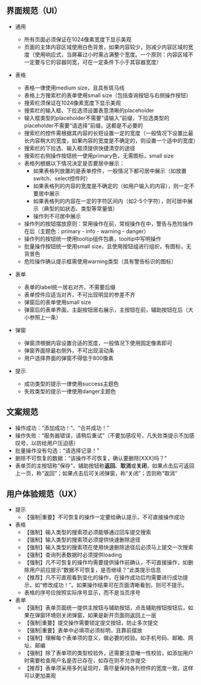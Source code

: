 



## 界面规范（UI）
- 通用

   - 所有页面必须保证在1024像素宽度下显示美观
   - 页面的主体内容区域使用白色背景，如果内容较少，则减少内容区域的宽度（使用响应式，当屏幕过小时需占满整个宽度。一个原则：内容区域不一定要与它的容器同宽，可在一定条件下小于其容器宽度）
- 表格
   - 表格一律使用medium size，且具有斑马线
   - 表格上方搜索栏的表单使用small size（包括查询按钮与右侧操作按钮）
   - 搜索栏须保证在1024像素宽度下显示美观
   - 搜索栏的输入框、下拉选须设置表意清晰的placeholder
   - 输入框类型的placeholder不需要“请输入”前缀，下拉选类型的placeholder不需要“请选择”前缀，这都是不必要的
   - 搜索栏的控件需根据其内容的长短设置一定的宽度（一般情况下设置比最长内容稍大的宽度，如果内容的宽度是不确定的，则设置一个适中的宽度）
   - 搜索栏的下拉选、输入框须提供快捷清空的途径
   - 搜索栏右侧操作按钮统一使用primary色，无需图标，small size
   - 表格列根据以下情况决定是否要居中展示：
     - 如果表格列放置的是表单控件，一般情况下都可居中展示（如放置switch、select控件时）
     - 如果表格列的内容的宽度是不确定的（如用户输入的内容），则一定不要居中展示
     - 如果表格列的内容在一定的字符区间内（如2-5个字符），则可居中展示（典型的如状态、类型等常量值）
     - 操作列不可居中展示
   - 操作列的按钮摆放原则：常用操作在前，常规操作在中，警告与危险操作在后（主题色：primary - info - warning - danger）
   - 操作列的按钮统一使用tooltip组件包裹，tooltip中写明操作
   - 批量操作按钮统一使用small size，且使用按钮组进行组织，有图标，无背景色
   - 危险操作确认提示框需使用warning类型（具有警告标识的图标）
- 表单
   - 表单的label统一居右对齐，不需要后缀
   - 表单控件应适当对齐，不可出现明显的参差不齐
   - 弹窗后的表单使用small size
   - 弹窗后的表单界面，主副按钮居右展示，主按钮在前，辅助按钮在后（大小参照上一条）
- 弹窗
   - 弹窗须根据内容设置合适的宽度，一般情况下使用固定像素即可
   - 弹窗界面除最右侧外，不可出现滚动条
   - 用户选择界面的弹窗不得低于800像素
- 提示
   - 成功类型的提示一律使用success主题色
   - 失败类型的提示一律使用danger主题色



## 文案规范
- 操作成功：“添加成功！”、“合并成功！”
- 操作失败：“服务器错误，请稍后重试”（不要加感叹号，凡失败类提示不加感叹号，以防给用户压迫感）
- 批量操作没有勾选：“请选择记录！”
- 删除不可恢复的数据：“该操作不可恢复，确认要删除[XXX]吗？“
- 表单页的主按钮称”保存“，辅助按钮称**返回**、**取消**或**关闭**，如果点击后可返回上一页，称“返回”；如果点击后可关闭弹窗，称“关闭”；否则称“取消”

## 用户体验规范（UX）
- 提示
  - 【强制|重要】不可恢复的操作一定要给确认提示，不可直接操作成功
- 表格
  - 【强制】输入类型的搜索项必须能够通过回车提交搜索
  - 【强制】输入类型的搜索项必须提供快速删除途径
  - 【强制】输入类型的搜索项在使用快速删除途径后必须马上提交一次搜索
  - 【强制】查询列表数据时必须提供loading
  - 【强制】凡不可恢复的操作均需要提供操作前确认，不可直接操作，如删除用户前应提示“数据不可恢复，是否继续？”此类提示信息
  - 【推荐】凡不可直观看到变化的操作，在操作成功后均需要进行成功提示，如“修改成功！”。如果操作结果可在页面清晰看到，则可不提示。
  - 表格的序号应按照实际序号显示，而不是当页序号
- 表单
  - 【强制】表单页面统一提供主按钮与辅助按钮，点击辅助按钮按钮后，如果在弹窗环境则关闭弹窗，如果是新开页面则返回上一层
  - 【强制|重要】提交操作需要锁定提交按钮，防止多次提交
  - 【强制|重要】表单中必填项必须标明，且靠前摆放
  - 【强制】理解每个表单项的意义，做必要的校验。如手机号码、邮箱、网址、邮编
  - 【强制】除了表单项的类型校验外，还需要注意唯一性校验，如添加用户时需要检查用户名是否已存在，如存在则不允许提交
  - 【推荐】表单项采用多列呈现时，需尽量保持各列控件的宽度一致，这样可以更加美观

